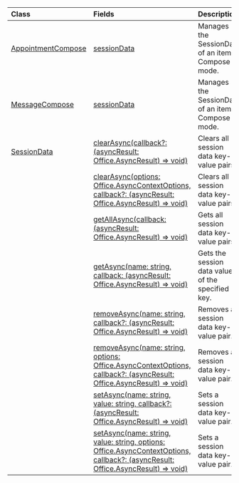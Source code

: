 | Class | Fields | Description |
|:---|:---|:---|
|[AppointmentCompose](/javascript/api/outlook/office.appointmentcompose)|[sessionData](/javascript/api/outlook/office.appointmentcompose#outlook-office-appointmentcompose-sessiondata-member)|Manages the SessionData of an item in Compose mode.|
|[MessageCompose](/javascript/api/outlook/office.messagecompose)|[sessionData](/javascript/api/outlook/office.messagecompose#outlook-office-messagecompose-sessiondata-member)|Manages the SessionData of an item in Compose mode.|
|[SessionData](/javascript/api/outlook/office.sessiondata)|[clearAsync(callback?: (asyncResult: Office.AsyncResult<void>) => void)](/javascript/api/outlook/office.sessiondata#outlook-office-sessiondata-clearasync-member(1))|Clears all session data key-value pairs.|
||[clearAsync(options: Office.AsyncContextOptions, callback?: (asyncResult: Office.AsyncResult<void>) => void)](/javascript/api/outlook/office.sessiondata#outlook-office-sessiondata-clearasync-member(1))|Clears all session data key-value pairs.|
||[getAllAsync(callback: (asyncResult: Office.AsyncResult<object>) => void)](/javascript/api/outlook/office.sessiondata#outlook-office-sessiondata-getallasync-member(1))|Gets all session data key-value pairs.|
||[getAsync(name: string, callback: (asyncResult: Office.AsyncResult<string>) => void)](/javascript/api/outlook/office.sessiondata#outlook-office-sessiondata-getasync-member(1))|Gets the session data value of the specified key.|
||[removeAsync(name: string, callback?: (asyncResult: Office.AsyncResult<void>) => void)](/javascript/api/outlook/office.sessiondata#outlook-office-sessiondata-removeasync-member(1))|Removes a session data key-value pair.|
||[removeAsync(name: string, options: Office.AsyncContextOptions, callback?: (asyncResult: Office.AsyncResult<void>) => void)](/javascript/api/outlook/office.sessiondata#outlook-office-sessiondata-removeasync-member(1))|Removes a session data key-value pair.|
||[setAsync(name: string, value: string, callback?: (asyncResult: Office.AsyncResult<void>) => void)](/javascript/api/outlook/office.sessiondata#outlook-office-sessiondata-setasync-member(1))|Sets a session data key-value pair.|
||[setAsync(name: string, value: string, options: Office.AsyncContextOptions, callback?: (asyncResult: Office.AsyncResult<void>) => void)](/javascript/api/outlook/office.sessiondata#outlook-office-sessiondata-setasync-member(1))|Sets a session data key-value pair.|

